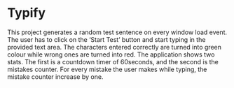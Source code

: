 # Typify
This project generates a random test sentence on every window load event. The user has to click on the ‘Start Test’ button and start typing in the provided text area. The characters entered correctly are turned into green colour while wrong ones are turned into red.
The application shows two stats. The first is a countdown timer of 60seconds, and the second is the mistakes counter. For every mistake the user makes while typing, the mistake counter increase by one.
